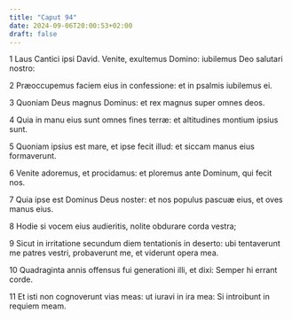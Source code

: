 ```yaml
---
title: "Caput 94"
date: 2024-09-06T20:00:53+02:00
draft: false
---
```



1 Laus Cantici ipsi David. Venite, exultemus Domino: iubilemus Deo salutari nostro:

2 Præoccupemus faciem eius in confessione: et in psalmis iubilemus ei.

3 Quoniam Deus magnus Dominus: et rex magnus super omnes deos.

4 Quia in manu eius sunt omnes fines terræ: et altitudines montium ipsius sunt.

5 Quoniam ipsius est mare, et ipse fecit illud: et siccam manus eius formaverunt.

6 Venite adoremus, et procidamus: et ploremus ante Dominum, qui fecit nos.

7 Quia ipse est Dominus Deus noster: et nos populus pascuæ eius, et oves manus eius.

8 Hodie si vocem eius audieritis, nolite obdurare corda vestra;

9 Sicut in irritatione secundum diem tentationis in deserto: ubi tentaverunt me patres vestri, probaverunt me, et viderunt opera mea.

10 Quadraginta annis offensus fui generationi illi, et dixi: Semper hi errant corde.

11 Et isti non cognoverunt vias meas: ut iuravi in ira mea: Si introibunt in requiem meam.

